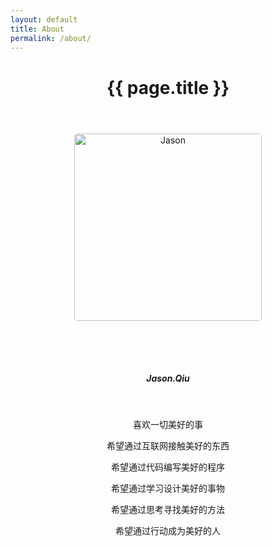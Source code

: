 ```yaml
---
layout: default
title: About
permalink: /about/
---
```

<div class="post">
    <header class="post-header">
        <h1 class="post-title">{{ page.title }}</h1>
        <div class="divider"></div>
    </header>
<!--     <article class="section about">
        {{ content }}
    </article> -->
</div>
<!-- 固定导航按钮 -->
<div class="fixed-action-btn" style="bottom: 24px; right: 24px;">
    <a class="btn-floating btn-large waves-effect waves-light red darken-2  " href="javascript:pageScroll();">
        <i class="mdi-file-file-upload"></i>
    </a>
</div>
<style type="text/css">
    p img{
        border-radius:5px;
        box-shadow:none;
        margin:0 auto 64px auto;
        height:300px;
    }
    p img:hover{
        box-shadow:none;
    }
    p,h5{
        text-align:center;
    }
</style>

<!-- 关于页面内容 -->

![Jason](http://blog.ulinkmega.com/img/me.jpg)

##### Jason.Qiu


<br>


喜欢一切美好的事

希望通过互联网接触美好的东西

希望通过代码编写美好的程序

希望通过学习设计美好的事物

希望通过思考寻找美好的方法

希望通过行动成为美好的人
